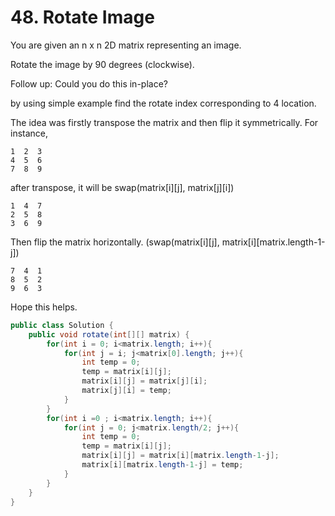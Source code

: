 # 48. Rotate Image

You are given an n x n 2D matrix representing an image.

Rotate the image by 90 degrees (clockwise).

Follow up:
Could you do this in-place?

by using simple example find the rotate index corresponding to 4 location.

The idea was firstly transpose the matrix and then flip it symmetrically. For instance,
```
1  2  3             
4  5  6
7  8  9
```
after transpose, it will be swap(matrix[i][j], matrix[j][i])
```
1  4  7
2  5  8
3  6  9
```
Then flip the matrix horizontally. (swap(matrix[i][j], matrix[i][matrix.length-1-j])
```
7  4  1
8  5  2
9  6  3
```
Hope this helps.
```java
public class Solution {
    public void rotate(int[][] matrix) {
        for(int i = 0; i<matrix.length; i++){
            for(int j = i; j<matrix[0].length; j++){
                int temp = 0;
                temp = matrix[i][j];
                matrix[i][j] = matrix[j][i];
                matrix[j][i] = temp;
            }
        }
        for(int i =0 ; i<matrix.length; i++){
            for(int j = 0; j<matrix.length/2; j++){
                int temp = 0;
                temp = matrix[i][j];
                matrix[i][j] = matrix[i][matrix.length-1-j];
                matrix[i][matrix.length-1-j] = temp;
            }
        }
    }
}
```
